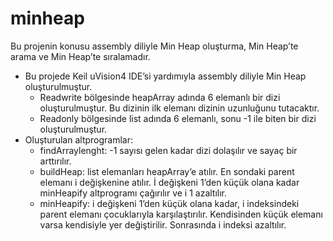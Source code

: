 # minheap

Bu projenin konusu assembly diliyle Min Heap oluşturma, Min Heap’te arama ve Min Heap’te
sıralamadır.

- Bu projede Keil uVision4 IDE’si yardımıyla assembly diliyle Min Heap oluşturulmuştur.
  * Readwrite bölgesinde heapArray adında 6 elemanlı bir dizi oluşturulmuştur. Bu dizinin ilk
elemanı dizinin uzunluğunu tutacaktır.
  * Readonly bölgesinde list adında 6 elemanlı, sonu -1 ile biten bir dizi oluşturulmuştur.
- Oluşturulan altprogramlar:
  * findArraylenght: -1 sayısı gelen kadar dizi dolaşılır ve sayaç bir arttırılır.
  * buildHeap: list elemanları heapArray’e atılır. En sondaki parent elemanı i değişkenine atılır. İ
değişkeni 1’den küçük olana kadar minHeapify altprogramı çağırılır ve i 1 azaltılır.
  * minHeapify: i değişkeni 1’den küçük olana kadar, i indeksindeki parent elemanı çocuklarıyla
karşılaştırılır. Kendisinden küçük elemanı varsa kendisiyle yer değiştirilir. Sonrasında i indeksi
azaltılır.
